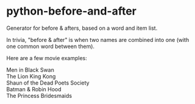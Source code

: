 python-before-and-after
=======================

Generator for before &amp; afters, based on a word and item list.

In trivia, "before & after" is when two names are combined into one (with one common word between them).

Here are a few movie examples:

Men in Black Swan  
The Lion King Kong  
Shaun of the Dead Poets Society  
Batman & Robin Hood  
The Princess Bridesmaids  
